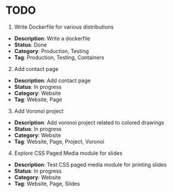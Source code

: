 # TODO
1. Write Dockerfile for various distributions
 - __Description__: Write a dockerfile
 - __Status__: Done
 - __Category__: Production, Testing 
 - __Tag__: Production, Testing, Containers

2. Add contact page
 - __Description__: Add contact page
 - __Status__: In progress
 - __Category__: Website
 - __Tag__: Website, Page

3. Add Voronoi project
 - __Description__: Add voronoi project related to colored drawings
 - __Status__: In progress
 - __Category__: Website
 - __Tag__: Website, Page, Project, Voronoi

4. Explore CSS Paged Media module for slides 
 - __Description__: Test CSS paged media module for printing slides 
 - __Status__: In progress
 - __Category__: Website
 - __Tag__: Website, Page, Slides
